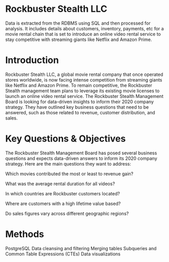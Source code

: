 # Rockbuster Stealth LLC
 Data is extracted from the RDBMS using SQL and then processed for analysis. It includes details about customers, inventory, payments, etc for a movie rental chain that is set to introduce an online video rental service to stay competitive with streaming giants like Netflix and Amazon Prime.
# Introduction
Rockbuster Stealth LLC, a global movie rental company that once operated stores worldwide, is now facing intense competition from streaming giants like Netflix and Amazon Prime. To remain competitive, the Rockbuster Stealth management team plans to leverage its existing movie licenses to launch an online video rental service. The Rockbuster Stealth Management Board is looking for data-driven insights to inform their 2020 company strategy. They have outlined key business questions that need to be answered, such as those related to revenue, customer distribution, and sales.
# Key Questions & Objectives
The Rockbuster Stealth Management Board has posed several business questions and expects data-driven answers to inform its 2020 company strategy. Here are the main questions they want to address:

Which movies contributed the most or least to revenue gain?

What was the average rental duration for all videos?

In which countries are Rockbuster customers located?

Where are customers with a high lifetime value based?

Do sales figures vary across different geographic regions?
# Methods
PostgreSQL
Data cleansing and filtering
Merging tables
Subqueries and Common Table Expressions (CTEs)
Data visualizations


